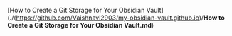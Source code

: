 [How to Create a Git Storage for Your Obsidian Vault](./(https://github.com/Vaishnavi2903/my-obsidian-vault.github.io)/**How to Create a Git Storage for Your Obsidian Vault.md**)


